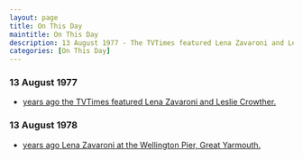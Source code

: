 ```yaml
---
layout: page
title: On This Day
maintitle: On This Day
description: 13 August 1977 - The TVTimes featured Lena Zavaroni and Leslie Crowther. 13 August 1978 - Lena Zavaroni at the Wellington Pier, Great Yarmouth.
categories: [On This Day]
---
```


### 13 August 1977
* [<span id="age1"></span> years ago the TVTimes featured Lena Zavaroni and Leslie Crowther.](/tv%20guides/1977/08/13/tvtimes.html)

### 13 August 1978
* [<span id="age2"></span> years ago Lena Zavaroni at the Wellington Pier, Great Yarmouth.](/theatre/great%20yarmouth/1978/08/13/presenting-lena-zavaroni.html)

<!-- Script for calculating number of years ago -->
<script>
var dob = '19770813';
var year = Number(dob.substr(0, 4));
var month = Number(dob.substr(4, 2)) - 1;
var day = Number(dob.substr(6, 2));
var today = new Date();
var age1 = today.getFullYear() - year;
if (today.getMonth() < month || (today.getMonth() == month && today.getDate() < day)) {
age1--;
}
document.getElementById("age1").innerHTML=age1;

var dob = '19780813';
var year = Number(dob.substr(0, 4));
var month = Number(dob.substr(4, 2)) - 1;
var day = Number(dob.substr(6, 2));
var today = new Date();
var age2 = today.getFullYear() - year;
if (today.getMonth() < month || (today.getMonth() == month && today.getDate() < day)) {
age2--;
}
document.getElementById("age2").innerHTML=age2;
</script>

